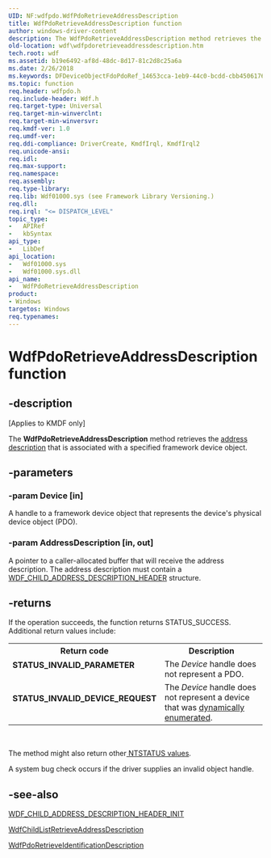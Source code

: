 ```yaml
---
UID: NF:wdfpdo.WdfPdoRetrieveAddressDescription
title: WdfPdoRetrieveAddressDescription function
author: windows-driver-content
description: The WdfPdoRetrieveAddressDescription method retrieves the address description that is associated with a specified framework device object.
old-location: wdf\wdfpdoretrieveaddressdescription.htm
tech.root: wdf
ms.assetid: b19e6492-af8d-48dc-8d17-81c2d8c25a6a
ms.date: 2/26/2018
ms.keywords: DFDeviceObjectFdoPdoRef_14653cca-1eb9-44c0-bcdd-cbb450617659.xml, WdfPdoRetrieveAddressDescription, WdfPdoRetrieveAddressDescription method, kmdf.wdfpdoretrieveaddressdescription, wdf.wdfpdoretrieveaddressdescription, wdfpdo/WdfPdoRetrieveAddressDescription
ms.topic: function
req.header: wdfpdo.h
req.include-header: Wdf.h
req.target-type: Universal
req.target-min-winverclnt: 
req.target-min-winversvr: 
req.kmdf-ver: 1.0
req.umdf-ver: 
req.ddi-compliance: DriverCreate, KmdfIrql, KmdfIrql2
req.unicode-ansi: 
req.idl: 
req.max-support: 
req.namespace: 
req.assembly: 
req.type-library: 
req.lib: Wdf01000.sys (see Framework Library Versioning.)
req.dll: 
req.irql: "<= DISPATCH_LEVEL"
topic_type:
-	APIRef
-	kbSyntax
api_type:
-	LibDef
api_location:
-	Wdf01000.sys
-	Wdf01000.sys.dll
api_name:
-	WdfPdoRetrieveAddressDescription
product:
- Windows
targetos: Windows
req.typenames: 
---
```


# WdfPdoRetrieveAddressDescription function


## -description


<p class="CCE_Message">[Applies to KMDF only]</p>

The <b>WdfPdoRetrieveAddressDescription</b> method retrieves the <a href="https://docs.microsoft.com/windows-hardware/drivers/wdf/dynamic-enumeration">address description</a> that is associated with a specified framework device object.


## -parameters




### -param Device [in]

A handle to a framework device object that represents the device's physical device object (PDO).


### -param AddressDescription [in, out]

A pointer to a caller-allocated buffer that will receive the address description. The address description must contain a <a href="https://msdn.microsoft.com/library/windows/hardware/ff551219">WDF_CHILD_ADDRESS_DESCRIPTION_HEADER</a> structure.


## -returns



If the operation succeeds, the function returns STATUS_SUCCESS. Additional return values include:

<table>
<tr>
<th>Return code</th>
<th>Description</th>
</tr>
<tr>
<td width="40%">
<dl>
<dt><b>STATUS_INVALID_PARAMETER</b></dt>
</dl>
</td>
<td width="60%">
The <i>Device</i> handle does not represent a PDO. 


</td>
</tr>
<tr>
<td width="40%">
<dl>
<dt><b>STATUS_INVALID_DEVICE_REQUEST</b></dt>
</dl>
</td>
<td width="60%">
The <i>Device</i> handle does not represent a device that was <a href="https://docs.microsoft.com/windows-hardware/drivers/wdf/dynamic-enumeration">dynamically enumerated</a>. 

</td>
</tr>
</table>
 

The method might also return other<a href="https://msdn.microsoft.com/7792201b-63bb-4db5-803d-2af02893d505"> NTSTATUS values</a>.

A system bug check occurs if the driver supplies an invalid object handle.




## -see-also




<a href="https://msdn.microsoft.com/library/windows/hardware/ff551220">WDF_CHILD_ADDRESS_DESCRIPTION_HEADER_INIT</a>



<a href="https://msdn.microsoft.com/library/windows/hardware/ff545648">WdfChildListRetrieveAddressDescription</a>



<a href="https://msdn.microsoft.com/library/windows/hardware/ff548824">WdfPdoRetrieveIdentificationDescription</a>
 

 

